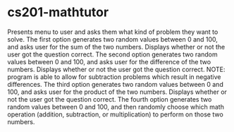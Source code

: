 # cs201-mathtutor
Presents menu to user and asks them what kind of problem they want to solve. The first option generates two random values between 0 and 100, and asks user for the sum of the two numbers. Displays whether or not the user got the question correct. The second option generates two random values between 0 and 100, and asks user for the difference of the two numbers. Displays whether or not the user got the question correct.  NOTE: program is able to allow for subtraction problems which result in negative differences. The third option generates two random values between 0 and 100, and asks user for the product of the two numbers. Displays whether or not the user got the question correct. The fourth option generates two random values between 0 and 100, and then randomly choose which math operation (addition, subtraction, or multiplication) to perform on those two numbers.

